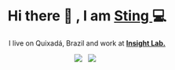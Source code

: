 


<h1 align='center'> Hi there 👋 , I am <a href="https://github.com/stings8">Sting </a>💻 </h1>

<p align='center'>
  I live on Quixadá, Brazil and work at <b><a href="https://github.com/InsightLab">Insight Lab.</a></b> 
</p>

<p align='center'> 
 <a href="https://www.linkedin.com/in/stings8/"><img src="https://img.shields.io/badge/linkedin-%230077B5.svg?&style=for-the-badge&logo=linkedin&logoColor=white" /></a>&nbsp;&nbsp;
  <a href="mailto:stingufc@gmail.com?subject=Olá%20Sting"><img src="https://img.shields.io/badge/gmail-%23D14836.svg?&style=for-the-badge&logo=gmail&logoColor=white" /></a>&nbsp;&nbsp;

</p>

<!--
Here are some ideas to get you started:

- 🔭 I’m currently working on ...
- 🌱 I’m currently learning ...
- 👯 I’m looking to collaborate on ...
- 🤔 I’m looking for help with ...
- 💬 Ask me about ...
- 📫 How to reach me: ...
- 😄 Pronouns: ...
- ⚡ Fun fact: ...



<h4> 🔭 I’m currently working with ...</h4>

<p >
  <img src="https://img.shields.io/badge/html5%20-%23e34f26.svg?&style=for-the-badge&logo=html5&logoColor=white" />&nbsp;&nbsp;<img src="https://img.shields.io/badge/css3%20-%231572B6.svg?&style=for-the-badge&logo=css3&logoColor=white" />&nbsp;&nbsp;<img src="https://img.shields.io/badge/jquery%20-%230769ad.svg?&style=for-the-badge&logo=jquery&logoColor=white" />&nbsp;&nbsp;<img src="https://img.shields.io/badge/javascript%20-%23F7DF1E.svg?&style=for-the-badge&logo=javascript&logoColor=white" />&nbsp;&nbsp;
</p>

-->
<!--

[![Top Langs](https://github-readme-stats.vercel.app/api/top-langs/?username=stings8)](https://github.com/stings8/github-readme-stats)

- Compact layout

[![Top Langs](https://github-readme-stats.vercel.app/api/top-langs/?username=stings8&layout=compact)](https://github.com/stings8/github-readme-stats)

-->


